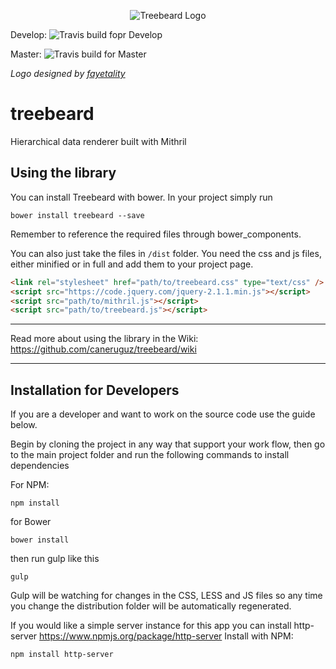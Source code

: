 
<p align="center">
  <img src="https://raw.githubusercontent.com/caneruguz/treebeard/master/demo/treebeard.png" alt="Treebeard Logo"/>
</p>

Develop: <img src="https://travis-ci.org/caneruguz/treebeard.svg?branch=develop" alt="Travis build fopr Develop"/>

Master: <img src="https://travis-ci.org/caneruguz/treebeard.svg?branch=master" alt="Travis build for Master"/>

<i style="text-align:center"> Logo designed by [fayetality](https://github.com/fayetality "fayetality")  </i>

treebeard
=========

Hierarchical data renderer built with Mithril


Using the library
-----

You can install Treebeard with bower. In your project simply run 

```bower install treebeard --save```

Remember to reference the required files through bower_components. 


You can also just take the files in `/dist` folder. You need the css and js files, either minified or in full and add them to your project page.

```html
<link rel="stylesheet" href="path/to/treebeard.css" type="text/css" />
<script src="https://code.jquery.com/jquery-2.1.1.min.js"></script>
<script src="path/to/mithril.js"></script>
<script src="path/to/treebeard.js"></script>
```


* * * 
Read more about using the library in the Wiki: https://github.com/caneruguz/treebeard/wiki

* * * 


Installation for Developers
-----
If you are a developer and want to work on the source code use the guide below. 

Begin by cloning the project in any way that support your work flow, then go to the main project folder and  run the following commands to install dependencies

For NPM:

    npm install

for Bower 

    bower install

then run gulp like this 

    gulp 

Gulp will be watching for changes in the CSS, LESS and JS files so any time you change the distribution folder will be automatically regenerated. 


If you would like a simple server instance for this app you can install http-server
https://www.npmjs.org/package/http-server
Install with NPM:

    npm install http-server
